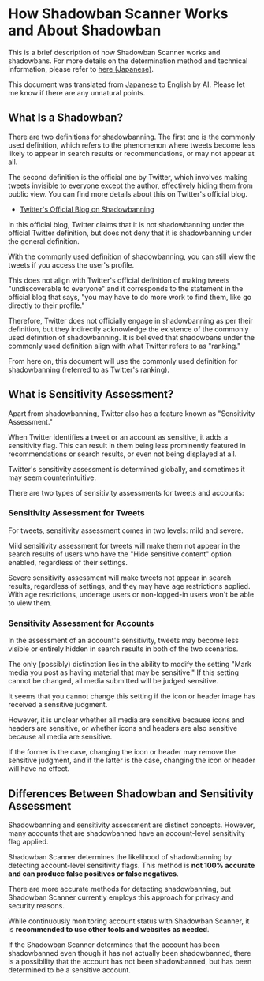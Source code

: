 # How Shadowban Scanner Works and About Shadowban

This is a brief description of how Shadowban Scanner works and shadowbans. For more details on the determination method and technical information, please refer to [here (Japanese)](./technical-information.md).

This document was translated from [Japanese](../ja/about-shadowban.md) to English by AI. Please let me know if there are any unnatural points.

## What Is a Shadowban?

There are two definitions for shadowbanning. The first one is the commonly used definition, which refers to the phenomenon where tweets become less likely to appear in search results or recommendations, or may not appear at all.

The second definition is the official one by Twitter, which involves making tweets invisible to everyone except the author, effectively hiding them from public view. You can find more details about this on Twitter's official blog.

- [Twitter's Official Blog on Shadowbanning](https://blog.twitter.com/en_us/topics/company/2018/Setting-the-record-straight-on-shadow-banning)

In this official blog, Twitter claims that it is not shadowbanning under the official Twitter definition, but does not deny that it is shadowbanning under the general definition.

With the commonly used definition of shadowbanning, you can still view the tweets if you access the user's profile.

This does not align with Twitter's official definition of making tweets "undiscoverable to everyone" and it corresponds to the statement in the official blog that says, "you may have to do more work to find them, like go directly to their profile."

Therefore, Twitter does not officially engage in shadowbanning as per their definition, but they indirectly acknowledge the existence of the commonly used definition of shadowbanning. It is believed that shadowbans under the commonly used definition align with what Twitter refers to as "ranking."

From here on, this document will use the commonly used definition for shadowbanning (referred to as Twitter's ranking).

## What is Sensitivity Assessment?

Apart from shadowbanning, Twitter also has a feature known as "Sensitivity Assessment."

When Twitter identifies a tweet or an account as sensitive, it adds a sensitivity flag. This can result in them being less prominently featured in recommendations or search results, or even not being displayed at all.

Twitter's sensitivity assessment is determined globally, and sometimes it may seem counterintuitive.

There are two types of sensitivity assessments for tweets and accounts:

### Sensitivity Assessment for Tweets

For tweets, sensitivity assessment comes in two levels: mild and severe.

Mild sensitivity assessment for tweets will make them not appear in the search results of users who have the "Hide sensitive content" option enabled, regardless of their settings.

Severe sensitivity assessment will make tweets not appear in search results, regardless of settings, and they may have age restrictions applied. With age restrictions, underage users or non-logged-in users won't be able to view them.

### Sensitivity Assessment for Accounts

In the assessment of an account's sensitivity, tweets may become less visible or entirely hidden in search results in both of the two scenarios.

The only (possibly) distinction lies in the ability to modify the setting "Mark media you post as having material that may be sensitive." If this setting cannot be changed, all media submitted will be judged sensitive.

It seems that you cannot change this setting if the icon or header image has received a sensitive judgment.

However, it is unclear whether all media are sensitive because icons and headers are sensitive, or whether icons and headers are also sensitive because all media are sensitive.

If the former is the case, changing the icon or header may remove the sensitive judgment, and if the latter is the case, changing the icon or header will have no effect.

## Differences Between Shadowban and Sensitivity Assessment

Shadowbanning and sensitivity assessment are distinct concepts. However, many accounts that are shadowbanned have an account-level sensitivity flag applied.

Shadowban Scanner determines the likelihood of shadowbanning by detecting account-level sensitivity flags. This method is **not 100% accurate and can produce false positives or false negatives**.

There are more accurate methods for detecting shadowbanning, but Shadowban Scanner currently employs this approach for privacy and security reasons.

While continuously monitoring account status with Shadowban Scanner, it is **recommended to use other tools and websites as needed**.

If the Shadowban Scanner determines that the account has been shadowbanned even though it has not actually been shadowbanned, there is a possibility that the account has not been shadowbanned, but has been determined to be a sensitive account.
